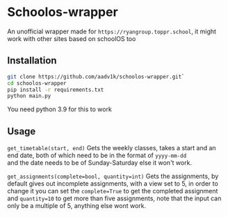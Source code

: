 # Schoolos-wrapper

An unofficial wrapper made for `https://ryangroup.toppr.school`, it might work with other sites based on schoolOS too

## Installation

```bash
git clone https://github.com/aadv1k/schoolos-wrapper.git`
cd schoolos-wrapper
pip install -r requirements.txt
python main.py
```

You need python 3.9 for this to work

## Usage

`get_timetable(start, end)`
Gets the weekly classes, takes a start and an end date, both of which need to be in the format of `yyyy-mm-dd`  
and the date needs to be of Sunday-Saturday else it won't work.

`get_assignments(complete=bool, quantity=int)`
Gets the assignments, by default gives out incomplete assignments, with a view set to 5, in order to change
it you can set the `complete=True` to get the completed assignment and `quantity=10`
to get more than five assignments, note that the input can only be a multiple of 5, anything else wont work.
